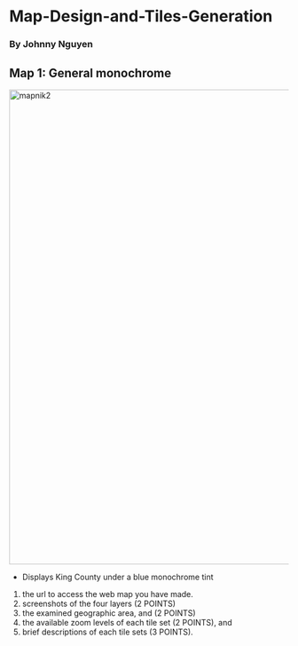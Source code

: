 # Map-Design-and-Tiles-Generation

### By Johnny Nguyen

## Map 1: General monochrome

<img width="855" alt="mapnik2" src="https://user-images.githubusercontent.com/119153928/220545192-fb8b8add-a865-4f0b-a813-770e21034522.png">

- Displays King County under a blue monochrome tint

1. the url to access the web map you have made.
2. screenshots of the four layers (2 POINTS)
3. the examined geographic area, and (2 POINTS)
4. the available zoom levels of each tile set (2 POINTS), and
5. brief descriptions of each tile sets (3 POINTS).

